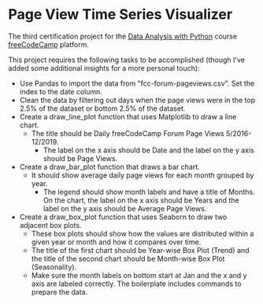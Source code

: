 # Page View Time Series Visualizer
The third certification project for the [Data Analysis with Python](https://www.freecodecamp.org/learn/data-analysis-with-python/) course [freeCodeCamp](https://www.freecodecamp.org/learn/) platform.

This project requires the following tasks to be accomplished (though I've added some additional insights for a more personal touch):
- Use Pandas to import the data from "fcc-forum-pageviews.csv". Set the index to the date column.
- Clean the data by filtering out days when the page views were in the top 2.5% of the dataset or bottom 2.5% of the dataset.
- Create a draw_line_plot function that uses Matplotlib to draw a line chart.
  - The title should be Daily freeCodeCamp Forum Page Views 5/2016-12/2019.
    - The label on the x axis should be Date and the label on the y axis should be Page Views.
- Create a draw_bar_plot function that draws a bar chart.
  - It should show average daily page views for each month grouped by year.
    - The legend should show month labels and have a title of Months. On the chart, the label on the x axis should be Years and the label on the y axis should be Average Page Views.
- Create a draw_box_plot function that uses Seaborn to draw two adjacent box plots.
  - These box plots should show how the values are distributed within a given year or month and how it compares over time.
  - The title of the first chart should be Year-wise Box Plot (Trend) and the title of the second chart should be Month-wise Box Plot (Seasonality).
  - Make sure the month labels on bottom start at Jan and the x and y axis are labeled correctly. The boilerplate includes commands to prepare the data.

